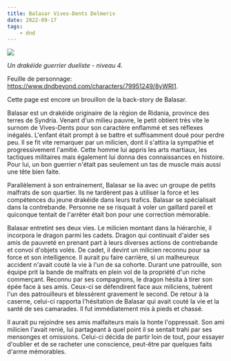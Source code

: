 ```yaml
---
title: Balasar Vives-Dents Delmeriv
date: 2022-09-17
tags:
    - dnd
---
```


<img src="images/dnd_balasar_delmeriv.jpg">

_Un drakéide guerrier dueliste - niveau 4._

Feuille de personnage: https://www.dndbeyond.com/characters/79951249/8yWRI1.

Cette page est encore un brouillon de la back-story de Balasar.

Balasar est un drakéide originaire de la région de Ridania, province des terres de Syndria. Venant d'un milieu pauvre, le petit obtient très vite le surnom de Vives-Dents pour son caractère enflammé et ses réflexes inégalés. L'enfant était prompt à se battre et suffisamment doué pour perdre peu. Il se fit vite remarquer par un milicien, dont il s'attira la sympathie et progressivement l'amitié. Cette homme lui appris les arts martiaux, les tactiques militaires mais également lui donna des connaissances en histoire. Pour lui, un bon guerrier n'était pas seulement un tas de muscle mais aussi une tête bien faite.

Parallèlement à son entrainement, Balasar se lia avec un groupe de petits malfrats de son quartier. Ils ne tardèrent pas à utiliser la force et les compétences du jeune drakéide dans leurs trafics. Balasar se spécialisait dans la contrebande. Personne ne se risquait à voler un gaillard pareil et quiconque tentait de l'arrêter était bon pour une correction mémorable.

Balasar entretint ses deux vies. Le milicien montant dans la hiérarchie, il incorpora le dragon parmi les cadets. Dragon qui continuait d'aider ses amis de pauvreté en prenant part à leurs diverses actions de contrebande et convoi d'objets volés. De cadet, il devint un milicien reconnu pour sa force et son intelligence. Il aurait pu faire carrière, si un malheureux accident n'avait couté la vie à l'un de sa cohorte. Durant une patrouille, son équipe prit la bande de malfrats en plein vol de la propriété d'un riche commerçant. Reconnu par ses compagnons, le dragon hésita à tirer son épée face à ses amis. Ceux-ci se défendirent face aux miliciens, tuèrent l'un des patrouilleurs et blessèrent gravement le second. De retour à la caserne, celui-ci rapporta l'hésitation de Balasar qui avait couté la vie et la santé de ses camarades. Il fut immédiatement mis à pieds et chassé.

Il aurait pu rejoindre ses amis malfaiteurs mais la honte l'oppressait. Son ami milicien l'avait renié, lui partageant à quel point il se sentait trahi par ses mensonges et omissions. Celui-ci décida de partir loin de tout, pour essayer d'oublier et de se racheter une conscience, peut-être par quelques faits d'arme mémorables.